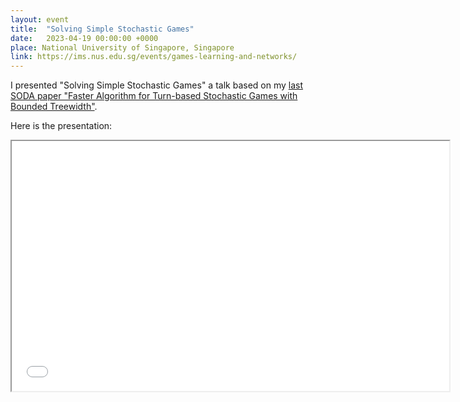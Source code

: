```yaml
---
layout: event
title:  "Solving Simple Stochastic Games"
date:   2023-04-19 00:00:00 +0000
place: National University of Singapore, Singapore
link: https://ims.nus.edu.sg/events/games-learning-and-networks/
---
```

I presented "Solving Simple Stochastic Games" a talk based on my [last SODA paper "Faster Algorithm for Turn-based Stochastic Games with Bounded Treewidth"](https://doi.org/10.1137/1.9781611977554.ch173).

Here is the presentation:
<iframe src="presentations\2023-04-19 Solving Stochastic Games.pdf" height="400" width="700"></iframe>



